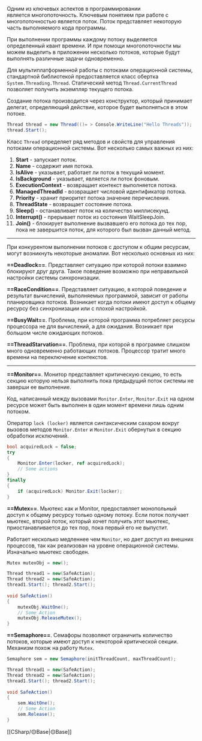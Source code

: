 Одним из ключевых аспектов в программировании является многопоточность. Ключевым понятием при работе с многопоточностью является поток. Поток представляет некоторую часть выполняемого кода программы.

При выполнении программы каждому потоку выделяется определенный квант времени. И при помощи многопоточности мы можем выделить в приложении несколько потоков, которые будут выполнять различные задачи одновременно. 

Для мультиплатформенной работы с потоками операционной системы, стандартной библиотекой предоставляется класс обертка `System.Threading.Thread`. Статический метод `Thread.CurrentThread` позволяет получить экземпляр текущего потока.

Создание потока производится через конструктор, который принимает делегат, определяющий действие, которое будет выполняться в этом потоке.

```c#
Thread thread = new Thread(()= > Console.WriteLine("Hello Threads"));
thread.Start();
```

Класс `Thread` определяет ряд методов и свойств для управления потоками операционной системы. Вот несколько самых важных из них:

1. **Start** - запускает поток.
2. **Name** - содержит имя потока.
3. **IsAlive** - указывает, работает ли поток в текущий момент.
4. **IsBackground** - указывает, является ли поток фоновым.
5. **ExecutionContext** - возвращает контекст выполняется потока.
6. **ManagedThreadId** - возвращает числовой идентификатор потока.
7. **Priority** - хранит приоритет потока значение перечисления.
8. **ThreadState** - возвращает состояние потока.
9. **Sleep()** - останавливает поток на количество миллисекунд.
10. **Interrupt()** - прерывает поток из состояния WaitSleepJoin.
11. **Join()** - блокирует выполнение вызвавшего его потока до тех пор, пока не завершится поток, для которого был вызван данный метод.

---

При конкурентом выполнении потоков с доступом к общим ресурсам, могут возникнуть некоторые аномалии. Вот несколько основных из них:

**==Deadlock==**. Представляет ситуацию при которой потоки взаимно блокируют друг друга. Такое поведение возможно при неправильной настройки системы синхронизации. 

**==RaceCondition==**. Представляет ситуацию, в которой поведение и результат вычислений, выполняемых программой, зависит от работы планировщика потоков. Возникает когда потоки имеют доступ к общему ресурсу без синхронизации или с плохой настройкой.

**==BusyWait==**. Проблема, при которой программа потребляет ресурсы процессора не для вычислений, а для ожидания. Возникает при большом числе ожидающих потоков.

**==ThreadStarvation==**. Проблема, при которой в программе слишком много одновременно работающих потоков. Процессор тратит много времени на переключение контекстов.

---

**==Monitor==**. Монитор представляет критическую секцию, то есть секцию которую нельзя выполнить пока предыдущий поток системы не заверши ее выполнение.

Код, написанный между вызовами `Monitor.Enter`, `Monitor.Exit` на одном ресурсе может быть выполнен в один момент времени лишь одним потоком.

Оператор `lock (locker)` является синтаксическим сахаром вокруг вызовов методов `Monitor.Enter` и `Monitor.Exit` обернутых в секцию обработки исключений.

```c#
bool acquiredLock = false;
try
{
	Monitor.Enter(locker, ref acquiredLock);
	// Some actions
}
finally
{
	if (acquiredLock) Monitor.Exit(locker);
}
```

**==Mutex==**. Мьютекс как и Monitor, предоставляет монопольный доступ к общему ресурсу только одному потоку. Если поток получает мьютекс, второй поток, который хочет получить этот мьютекс, приостанавливается до тех пор, пока первый  его не выпустит. 

Работает несколько медленнее чем `Мonitor`, но дает доступ из внешних процессов, так как реализован на уровне операционной системы. Изначально мьютекс свободен.

```c#
Mutex mutexObj = new();

Thread thread1 = new(SafeAction);
Thread thread2 = new(SafeAction);
thread1.Start(); thread2.Start();
 
void SafeAction()
{
    mutexObj.WaitOne();
	// Some Action
    mutexObj.ReleaseMutex();
}
```

**==Semaphore==**. Семафоры позволяют ограничить количество потоков, которые имеют доступ к некоторой критической секции. Механизм похож на работу `Mutex`.

```c#
Semaphore sem = new Semaphore(initThreadCount, maxThreadCount);

Thread thread1 = new(SafeAction);
Thread thread2 = new(SafeAction);
thread1.Start(); thread2.Start();
 
void SafeAction()
{
	sem.WaitOne();
	// Some Action
	sem.Release();
}
```

[[СSharp/🟡Base|🟡Base]]